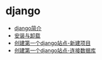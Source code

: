 # django


* [django简介](docs/introduce.md)
* [安装与卸载](docs/install.md)
* [创建第一个django站点-新建项目](docs/first_site.md)
* [创建第一个django站点-连接数据库](docs/connect_db.md)
